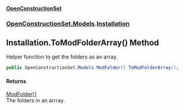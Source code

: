 #### [OpenConstructionSet](index 'index')
### [OpenConstructionSet.Models](index#OpenConstructionSet_Models 'OpenConstructionSet.Models').[Installation](d9dvAYmZXntxn1p8iGWqPw 'OpenConstructionSet.Models.Installation')
## Installation.ToModFolderArray() Method
Helper function to get the folders as an array.  
```csharp
public OpenConstructionSet.Models.ModFolder[] ToModFolderArray();
```
#### Returns
[ModFolder](0h0FW6YI9iSflrhSD7PySw 'OpenConstructionSet.Models.ModFolder')[[]](https://docs.microsoft.com/en-us/dotnet/api/System.Array 'System.Array')  
The folders in an arrray.
